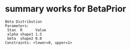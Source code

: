 # summary works for BetaPrior

    Beta Distribution
    Parameters:
     Stan  R      Value
     alpha shape1 1.5  
     beta  shape2 0.8  
    Constraints: <lower=0, upper=1>

